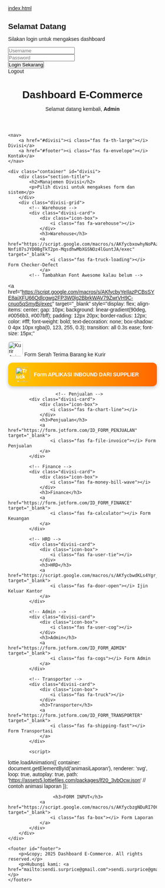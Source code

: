 [index.html](https://github.com/user-attachments/files/23016881/index.html)
<html lang="id">
<head>
<meta charset="UTF-8">
<meta name="viewport" content="width=device-width, initial-scale=1.0">
<title>Dashboard E-Commerce | Admin Panel</title>
<link href="https://fonts.googleapis.com/css2?family=Poppins:wght@300;400;500;600;700&display=swap" rel="stylesheet">
<link rel="stylesheet" href="https://cdnjs.cloudflare.com/ajax/libs/font-awesome/6.4.0/css/all.min.css"/>
<style>
* {
    margin: 0;
    padding: 0;
    box-sizing: border-box;
    font-family: 'Poppins', sans-serif;
}

body {
    background: linear-gradient(135deg, #667eea 0%, #764ba2 100%);
    min-height: 100vh;
}

/* ===== LOGIN PAGE ===== */
.login-wrapper {
    min-height: 100vh;
    display: flex;
    align-items: center;
    justify-content: center;
    padding: 20px;
    background: linear-gradient(135deg, #ee7752 0%, #e73c7e 50%, #23a6d5 100%);
    position: relative;
    overflow: hidden;
}

.login-wrapper::before {
    content: '';
    position: absolute;
    width: 500px;
    height: 500px;
    background: rgba(255, 255, 255, 0.1);
    border-radius: 50%;
    top: -250px;
    right: -250px;
    animation: float 6s ease-in-out infinite;
}

.login-wrapper::after {
    content: '';
    position: absolute;
    width: 400px;
    height: 400px;
    background: rgba(255, 255, 255, 0.1);
    border-radius: 50%;
    bottom: -200px;
    left: -200px;
    animation: float 8s ease-in-out infinite reverse;
}

@keyframes float {
    0%, 100% { transform: translateY(0px); }
    50% { transform: translateY(20px); }
}

#login-box {
    width: 100%;
    max-width: 450px;
    background: rgba(255, 255, 255, 0.95);
    backdrop-filter: blur(10px);
    padding: 50px 40px;
    border-radius: 20px;
    box-shadow: 0 20px 60px rgba(0, 0, 0, 0.3);
    text-align: center;
    position: relative;
    z-index: 1;
    animation: slideUp 0.5s ease-out;
}

@keyframes slideUp {
    from {
        opacity: 0;
        transform: translateY(30px);
    }
    to {
        opacity: 1;
        transform: translateY(0);
    }
}

#login-box .logo-box {
    width: 80px;
    height: 80px;
    background: linear-gradient(135deg, #ee7752, #e73c7e);
    border-radius: 20px;
    display: flex;
    align-items: center;
    justify-content: center;
    margin: 0 auto 20px;
    box-shadow: 0 10px 25px rgba(231, 60, 126, 0.3);
}

#login-box .logo-box i {
    font-size: 40px;
    color: #fff;
}

#login-box h2 {
    margin-bottom: 10px;
    font-weight: 700;
    color: #333;
    font-size: 1.8em;
}

#login-box p {
    color: #666;
    margin-bottom: 30px;
    font-size: 0.95em;
}

.input-group {
    position: relative;
    margin-bottom: 20px;
}

.input-group i {
    position: absolute;
    left: 18px;
    top: 50%;
    transform: translateY(-50%);
    color: #999;
    font-size: 1.1em;
}

#login-box input {
    width: 100%;
    padding: 15px 15px 15px 50px;
    border-radius: 12px;
    border: 2px solid #e0e0e0;
    font-size: 1em;
    transition: all 0.3s;
    background: #f8f9fa;
}

#login-box input:focus {
    outline: none;
    border-color: #e73c7e;
    background: #fff;
    box-shadow: 0 5px 15px rgba(231, 60, 126, 0.1);
}

#login-box button {
    width: 100%;
    padding: 15px;
    border: none;
    border-radius: 12px;
    background: linear-gradient(135deg, #ee7752, #e73c7e);
    color: #fff;
    font-weight: 600;
    font-size: 1.05em;
    cursor: pointer;
    transition: all 0.3s;
    box-shadow: 0 8px 20px rgba(231, 60, 126, 0.3);
    margin-top: 10px;
}

#login-box button:hover {
    transform: translateY(-2px);
    box-shadow: 0 12px 28px rgba(231, 60, 126, 0.4);
}

#login-box button:active {
    transform: translateY(0);
}

.error {
    background: #fee;
    color: #c33;
    padding: 12px;
    border-radius: 10px;
    margin-bottom: 20px;
    font-weight: 500;
    border-left: 4px solid #c33;
    display: none;
}

.error.show {
    display: block;
}

/* ===== DASHBOARD ===== */
.dashboard-wrapper {
    background: #f5f5f5;
    min-height: 100vh;
    display: none;
}

.dashboard-wrapper.active {
    display: block;
}

header {
    background: linear-gradient(135deg, #ee7752 0%, #e73c7e 50%, #23a6d5 100%);
    color: #fff;
    padding: 60px 20px;
    text-align: center;
    box-shadow: 0 5px 20px rgba(0, 0, 0, 0.1);
    position: relative;
}

header::before {
    content: '';
    position: absolute;
    width: 100%;
    height: 100%;
    top: 0;
    left: 0;
    background: url('data:image/svg+xml,<svg xmlns="http://www.w3.org/2000/svg" viewBox="0 0 1440 320"><path fill="%23ffffff" fill-opacity="0.1" d="M0,96L48,112C96,128,192,160,288,160C384,160,480,128,576,112C672,96,768,96,864,112C960,128,1056,160,1152,160C1248,160,1344,128,1392,112L1440,96L1440,320L1392,320C1344,320,1248,320,1152,320C1056,320,960,320,864,320C768,320,672,320,576,320C480,320,384,320,288,320C192,320,96,320,48,320L0,320Z"></path></svg>') no-repeat bottom;
    background-size: cover;
    opacity: 0.3;
}

.header-content {
    position: relative;
    z-index: 1;
}

header h1 {
    font-size: 2.8em;
    margin-bottom: 10px;
    font-weight: 700;
    text-shadow: 2px 2px 4px rgba(0, 0, 0, 0.2);
}

header p {
    font-size: 1.2em;
    font-weight: 300;
    opacity: 0.95;
}

.logout-btn {
    position: absolute;
    top: 20px;
    right: 20px;
    padding: 12px 24px;
    background: rgba(255, 255, 255, 0.2);
    backdrop-filter: blur(10px);
    color: #fff;
    border-radius: 10px;
    text-decoration: none;
    font-weight: 600;
    transition: all 0.3s;
    border: 2px solid rgba(255, 255, 255, 0.3);
    z-index: 10;
    cursor: pointer;
}

.logout-btn:hover {
    background: rgba(255, 255, 255, 0.3);
    transform: translateY(-2px);
    box-shadow: 0 5px 15px rgba(0, 0, 0, 0.2);
}

nav {
    background: #fff;
    box-shadow: 0 2px 10px rgba(0, 0, 0, 0.1);
    display: flex;
    justify-content: center;
    padding: 0;
    position: sticky;
    top: 0;
    z-index: 1000;
}

nav a {
    padding: 18px 30px;
    text-decoration: none;
    color: #666;
    font-weight: 500;
    transition: all 0.3s;
    position: relative;
    cursor: pointer;
}

nav a::after {
    content: '';
    position: absolute;
    bottom: 0;
    left: 50%;
    transform: translateX(-50%);
    width: 0;
    height: 3px;
    background: linear-gradient(90deg, #ee7752, #e73c7e);
    transition: width 0.3s;
}

nav a:hover {
    color: #e73c7e;
}

nav a:hover::after {
    width: 80%;
}

.container {
    max-width: 1400px;
    margin: 50px auto;
    padding: 0 20px;
}

.section-title {
    text-align: center;
    margin-bottom: 50px;
}

.section-title h2 {
    font-size: 2.5em;
    color: #333;
    margin-bottom: 10px;
    font-weight: 700;
}

.section-title p {
    color: #666;
    font-size: 1.1em;
}

.divisi-grid {
    display: grid;
    grid-template-columns: repeat(auto-fit, minmax(300px, 1fr));
    gap: 30px;
}

.divisi-card {
    background: #fff;
    padding: 35px 25px;
    border-radius: 20px;
    text-align: center;
    box-shadow: 0 10px 30px rgba(0, 0, 0, 0.08);
    transition: all 0.4s cubic-bezier(0.175, 0.885, 0.32, 1.275);
    position: relative;
    overflow: hidden;
}

.divisi-card::before {
    content: '';
    position: absolute;
    top: 0;
    left: 0;
    width: 100%;
    height: 5px;
    background: linear-gradient(90deg, #ee7752, #e73c7e, #23a6d5);
    transform: scaleX(0);
    transition: transform 0.3s;
}

.divisi-card:hover::before {
    transform: scaleX(1);
}

.divisi-card:hover {
    transform: translateY(-10px);
    box-shadow: 0 20px 40px rgba(0, 0, 0, 0.15);
}

.icon-box {
    width: 80px;
    height: 80px;
    background: linear-gradient(135deg, #ee7752, #e73c7e);
    border-radius: 20px;
    display: flex;
    align-items: center;
    justify-content: center;
    margin: 0 auto 20px;
    transition: all 0.3s;
}

.divisi-card:hover .icon-box {
    transform: rotateY(360deg);
}

.divisi-card i {
    font-size: 35px;
    color: #fff;
}

.divisi-card h3 {
    margin-bottom: 20px;
    font-size: 1.4em;
    font-weight: 600;
    color: #333;
}

.divisi-card a {
    display: block;
    padding: 12px 20px;
    margin: 10px 0;
    background: linear-gradient(135deg, #f5f5f5, #e8e8e8);
    color: #333;
    text-decoration: none;
    border-radius: 12px;
    font-weight: 500;
    transition: all 0.3s;
    font-size: 0.95em;
}

.divisi-card a:hover {
    background: linear-gradient(135deg, #ee7752, #e73c7e);
    color: #fff;
    transform: translateX(5px);
    box-shadow: 0 5px 15px rgba(231, 60, 126, 0.3);
}

footer {
    text-align: center;
    padding: 40px 20px;
    margin-top: 80px;
    background: #fff;
    color: #666;
    font-size: 0.95em;
    box-shadow: 0 -5px 20px rgba(0, 0, 0, 0.05);
}

footer a {
    color: #e73c7e;
    text-decoration: none;
    font-weight: 500;
}

footer a:hover {
    text-decoration: underline;
}

.hidden {
    display: none;
}

/* Responsive */
@media(max-width: 768px) {
    header h1 {
        font-size: 2em;
    }
    
    .section-title h2 {
        font-size: 1.8em;
    }
    
    .divisi-grid {
        grid-template-columns: 1fr;
    }
    
    nav {
        flex-wrap: wrap;
    }
    
    nav a {
        padding: 15px 20px;
        font-size: 0.9em;
    }
    
    .logout-btn {
        position: relative;
        top: auto;
        right: auto;
        display: inline-block;
        margin-top: 20px;
    }
}
</style>
</head>
<body>

<!-- LOGIN PAGE -->
<div class="login-wrapper" id="loginPage">
    <div id="login-box">
        <div class="logo-box">
            <i class="fas fa-shopping-bag"></i>
        </div>
        <h2>Selamat Datang</h2>
        <p>Silakan login untuk mengakses dashboard</p>
        <div class="error" id="errorMsg">
            <i class="fas fa-exclamation-circle"></i> <span id="errorText"></span>
        </div>
        <form id="loginForm">
            <div class="input-group">
                <i class="fas fa-user"></i>
                <input type="text" id="username" placeholder="Username" required autocomplete="username">
            </div>
            <div class="input-group">
                <i class="fas fa-lock"></i>
                <input type="password" id="password" placeholder="Password" required autocomplete="current-password">
            </div>
            <button type="submit">
                <i class="fas fa-sign-in-alt"></i> Login Sekarang
            </button>
        </form>
    </div>
</div>

<!-- DASHBOARD -->
<div class="dashboard-wrapper" id="dashboardPage">
    <span class="logout-btn" id="logoutBtn">
        <i class="fas fa-sign-out-alt"></i> Logout
    </span>
    <header>
        <div class="header-content">
            <h1><i class="fas fa-chart-line"></i> Dashboard E-Commerce</h1>
            <p>Selamat datang kembali, <strong id="usernameDisplay">Admin</strong></p>
        </div>
    </header>

    <nav>
        <a href="#divisi"><i class="fas fa-th-large"></i> Divisi</a>
        <a href="#footer"><i class="fas fa-envelope"></i> Kontak</a>
    </nav>

    <div class="container" id="divisi">
        <div class="section-title">
            <h2>Manajemen Divisi</h2>
            <p>Pilih divisi untuk mengakses form dan sistem</p>
        </div>
        <div class="divisi-grid">
            <!-- Warehouse -->
            <div class="divisi-card">
                <div class="icon-box">
                    <i class="fas fa-warehouse"></i>
                </div>
                <h3>Warehouse</h3>
                <a href="https://script.google.com/macros/s/AKfycbxowhyNoPAzcWnxRLYHXJ41oAO-Nnfi07sJYD0BgTkT2pn-MqsdhwMbXGSNOz4lGuntJA/exec" target="_blank">
                    <i class="fas fa-truck-loading"></i> Form Checker-Defect
                </a>
            <!-- Tambahkan Font Awesome kalau belum -->
<link rel="stylesheet" href="https://cdnjs.cloudflare.com/ajax/libs/font-awesome/6.4.0/css/all.min.css">

<a href="https://script.google.com/macros/s/AKfycbyYeIlazPCBsSYE8aiXFU66Qdlcgwg2FP3W0lg2BbrkWAV79ZwrVH9C-cnuo5qSmyBj/exec"
   target="_blank"
    style="display: flex; align-items: center; gap: 10px; background: linear-gradient(90deg, #0056b3, #007bff);
        padding: 12px 20px; border-radius: 12px; color: #fff; font-weight: bold; text-decoration: none;
        box-shadow: 0 4px 10px rgba(0, 123, 255, 0.3); transition: all 0.3s ease; font-size: 15px;"
  
  <img src="https://chatgpt.com/s/m_68fef98479748191adfc6416b574f410"
       alt="Kurir Animation"
       style="width: 40px; height: 40px; border-radius: 8px;">
   <span>Form Serah Terima Barang ke Kurir</span>
</a>

<a href="https://script.google.com/macros/s/AKfycbz4WyNh7ncx617g-Y_dCDt2UlLRrs8SD7hNzV8f1F4e8YaqMRdar-LJcr3gELnfR-1Y0w/exec"
   target="_blank"
   style="display: flex; align-items: center; gap: 10px; background: linear-gradient(90deg, #ffcc00, #ff6600);
          padding: 12px 20px; border-radius: 12px; color: #fff; font-weight: bold; text-decoration: none;
          box-shadow: 0 4px 10px rgba(0,0,0,0.2); transition: transform 0.2s;">
  <img src="https://media.giphy.com/media/QBd2kLB5qDmysEXre9/giphy.gif"
       alt="Truck Animation"
       style="width: 40px; height: 40px; border-radius: 8px;">
  <span>Form APLIKASI INBOUND DARI SUPPLIER </span>
</a>

                      <!-- Penjualan -->
            <div class="divisi-card">
                <div class="icon-box">
                    <i class="fas fa-chart-line"></i>
                </div>
                <h3>Penjualan</h3>
                <a href="https://form.jotform.com/ID_FORM_PENJUALAN" target="_blank">
                    <i class="fas fa-file-invoice"></i> Form Penjualan
                </a>
            </div>

            <!-- Finance -->
            <div class="divisi-card">
                <div class="icon-box">
                    <i class="fas fa-money-bill-wave"></i>
                </div>
                <h3>Finance</h3>
                <a href="https://form.jotform.com/ID_FORM_FINANCE" target="_blank">
                    <i class="fas fa-calculator"></i> Form Keuangan
                </a>
            </div>

            <!-- HRD -->
            <div class="divisi-card">
                <div class="icon-box">
                    <i class="fas fa-user-tie"></i>
                </div>
                <h3>HRD</h3>
                <a href="https://script.google.com/macros/s/AKfycbwdKLs4Ygr_LIAEhByH1rLFgSH8ER524JNPsxyKqYwM6NC0DNpxC9Mg9rCcuHBe7NI2ag/exec" target="_blank">
                    <i class="fas fa-door-open"></i> Ijin Keluar Kantor
                </a>
            </div>

            <!-- Admin -->
            <div class="divisi-card">
                <div class="icon-box">
                    <i class="fas fa-user-cog"></i>
                </div>
                <h3>Admin</h3>
                <a href="https://form.jotform.com/ID_FORM_ADMIN" target="_blank">
                    <i class="fas fa-cogs"></i> Form Admin
                </a>
            </div>

            <!-- Transporter -->
            <div class="divisi-card">
                <div class="icon-box">
                    <i class="fas fa-truck"></i>
                </div>
                <h3>Transporter</h3>
                <a href="https://form.jotform.com/ID_FORM_TRANSPORTER" target="_blank">
                    <i class="fas fa-shipping-fast"></i> Form Transportasi
                </a>
            </div>
 <!-- FORM APLIKASI INPUT PEKERJAAN -->
            <script>
  lottie.loadAnimation({
    container: document.getElementById('animasiLaporan'),
    renderer: 'svg',
    loop: true,
    autoplay: true,
    path: 'https://assets5.lottiefiles.com/packages/lf20_3vbOcw.json' // contoh animasi laporan
  });
</script>


                     <h3>FORM INPUT</h3>
                <a href="https://script.google.com/macros/s/AKfycbzgNDuRI70Cis7ytoaGP_J7HXbnRxF0DxQZ1yyLetn7IqXPoGsZQ86WU84q2KuCK5PR/exec" target="_blank">
                    <i class="fas fa-box"></i> Form Laporan
                </a>
            </div>
        </div>
    </div>

    <footer id="footer">
        <p>&copy; 2025 Dashboard E-Commerce. All rights reserved.</p>
        <p>Hubungi kami: <a href="mailto:sendi.surprice@gmail.com">sendi.surprice@gmail.com</a></p>
    </footer>
</div>

<script>
// Login credentials
const VALID_USERNAME = 'admin';
const VALID_PASSWORD = 'admin1234';

// Elements
const loginForm = document.getElementById('loginForm');
const loginPage = document.getElementById('loginPage');
const dashboardPage = document.getElementById('dashboardPage');
const errorMsg = document.getElementById('errorMsg');
const errorText = document.getElementById('errorText');
const logoutBtn = document.getElementById('logoutBtn');
const usernameDisplay = document.getElementById('usernameDisplay');

// Check if user is already logged in
window.addEventListener('DOMContentLoaded', () => {
    const isLoggedIn = sessionStorage.getItem('isLoggedIn');
    const username = sessionStorage.getItem('username');
    
    if (isLoggedIn === 'true' && username) {
        showDashboard(username);
    }
});

// Login form submit
loginForm.addEventListener('submit', (e) => {
    e.preventDefault();
    
    const username = document.getElementById('username').value.trim();
    const password = document.getElementById('password').value.trim();
    
    if (username === VALID_USERNAME && password === VALID_PASSWORD) {
        // Save login state
        sessionStorage.setItem('isLoggedIn', 'true');
        sessionStorage.setItem('username', username);
        
        // Hide error
        errorMsg.classList.remove('show');
        
        // Show dashboard
        showDashboard(username);
    } else {
        // Show error
        errorText.textContent = 'Username atau Password salah!';
        errorMsg.classList.add('show');
        
        // Shake animation
        loginForm.style.animation = 'none';
        setTimeout(() => {
            loginForm.style.animation = '';
        }, 10);
    }
});

// Logout button
logoutBtn.addEventListener('click', () => {
    sessionStorage.removeItem('isLoggedIn');
    sessionStorage.removeItem('username');
    
    loginPage.style.display = 'flex';
    dashboardPage.classList.remove('active');
    
    // Clear form
    document.getElementById('username').value = '';
    document.getElementById('password').value = '';
    errorMsg.classList.remove('show');
});

// Show dashboard function
function showDashboard(username) {
    loginPage.style.display = 'none';
    dashboardPage.classList.add('active');
    usernameDisplay.textContent = username;
}

// Smooth scroll for navigation
document.querySelectorAll('nav a').forEach(anchor => {
    anchor.addEventListener('click', function(e) {
        const href = this.getAttribute('href');
        if (href.startsWith('#')) {
            e.preventDefault();
            const target = document.querySelector(href);
            if (target) {
                target.scrollIntoView({
                    behavior: 'smooth',
                    block: 'start'
                });
            }
        }
    });
});
</script>


